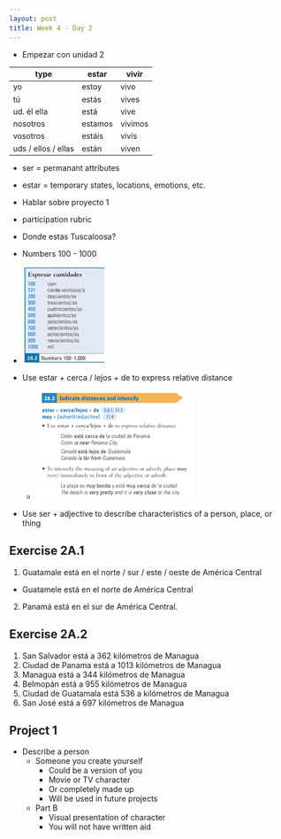 ```yaml
---
layout: post
title: Week 4 - Day 2
---
```


+ Empezar con unidad 2

| type | estar | vivir|
| --- | --- | --- |
| yo | estoy | vivo |
| tú | estás | vives |
| ud. él ella | está | vive |
| nosotros | estamos | vivimos |
| vosotros | estáis | vivís |
| uds / ellos / ellas | están | viven |

+ ser = permanant attributes
+ estar = temporary states, locations, emotions, etc.

+ Hablar sobre proyecto 1
+ participation rubric

+ Donde estas Tuscaloosa?

+ Numbers 100 - 1000
+ ![](assets/2016-09-09-week-4-day-2-10322.png)

+ Use estar + cerca / lejos + de to express relative distance
  + ![](assets/2016-09-09-week-4-day-2-e2ba4.png)
+ Use ser + adjective to describe characteristics of a person, place, or thing


## Exercise 2A.1

1. Guatamale está en el norte / sur / este / oeste de América Central
  + Guatamele está en el norte de América Central
2. Panamá está en el sur de América Central.

## Exercise 2A.2

1. San Salvador está a 362 kilómetros de Managua
2. Ciudad de Panama está a 1013 kilómetros de Managua
3. Managua está a 344 kilómetros de Managua
4. Belmopán está a 955 kilómetros de Managua
5. Ciudad de Guatamala está 536 a kilómetros de Managua
6. San José está a 697 kilómetros de Managua

## Project 1

+ Describe a person
  + Someone you create yourself
    + Could be a version of you
    + Movie or TV character
    + Or completely made up
    + Will be used in future projects
  + Part B
    + Visual presentation of character
    + You will not have written aid
